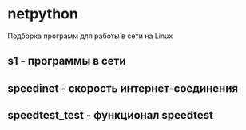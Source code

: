 # netpython
Подборка программ для работы в сети на Linux
## s1 - программы в сети
## speedinet -  скорость интернет-соединения
## speedtest_test - функционал speedtest